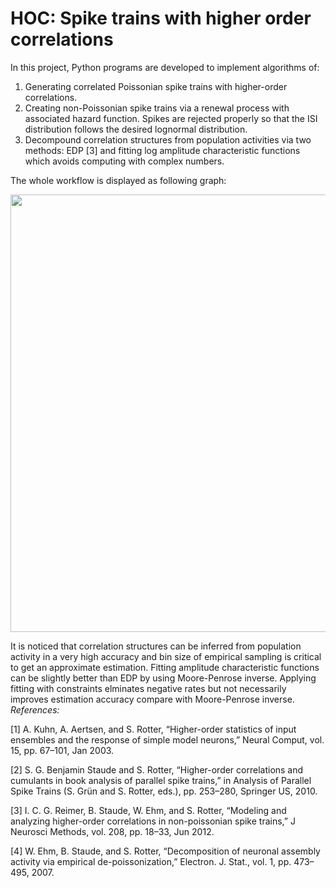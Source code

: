 # HOC: Spike trains with higher order correlations                                                                         

In this project, Python programs are developed to implement algorithms of: 
1. Generating correlated Poissonian spike trains with higher-order correlations. 
2. Creating non-Poissonian spike trains via a renewal process with associated hazard function. Spikes are rejected properly so that the ISI distribution follows the desired lognormal distribution. 
3. Decompound correlation structures from population activities via two methods: EDP [3] and fitting log amplitude characteristic functions which avoids computing with complex numbers.


The whole workflow is displayed as following graph:

<img src="https://user-images.githubusercontent.com/56949661/210152278-47327730-d228-43f1-92ed-0240d9b18e35.PNG" width="700">


It is noticed that correlation structures can be inferred from population activity in a very high accuracy and bin size of empirical sampling is critical to get an approximate estimation. Fitting amplitude characteristic functions can be slightly better than EDP by using Moore-Penrose inverse. Applying fitting with constraints elminates negative rates but not necessarily improves estimation accuracy compare with Moore-Penrose inverse.
*References:*

[1] A. Kuhn, A. Aertsen, and S. Rotter, “Higher-order statistics of input ensembles
and the response of simple model neurons,” Neural Comput, vol. 15, pp. 67–101,
Jan 2003.

[2] S. G. Benjamin Staude and S. Rotter, “Higher-order correlations and cumulants
in book analysis of parallel spike trains,” in Analysis of Parallel Spike Trains
(S. Grün and S. Rotter, eds.), pp. 253–280, Springer US, 2010.

[3] I. C. G. Reimer, B. Staude, W. Ehm, and S. Rotter, “Modeling and analyzing
higher-order correlations in non-poissonian spike trains,” J Neurosci Methods,
vol. 208, pp. 18–33, Jun 2012.

[4] W. Ehm, B. Staude, and S. Rotter, “Decomposition of neuronal assembly activity
via empirical de-poissonization,” Electron. J. Stat., vol. 1, pp. 473–495, 2007.
